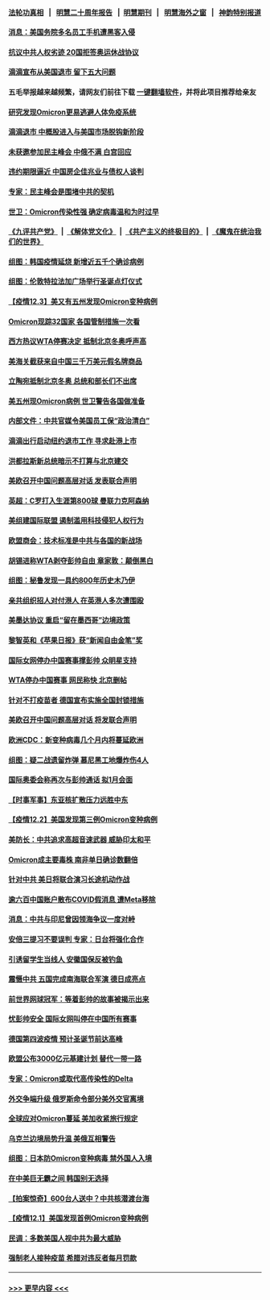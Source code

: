 #### [法轮功真相](https://github.com/gfw-breaker/truth/blob/master/README.md?t=0) &nbsp;&nbsp;|&nbsp;&nbsp; [明慧二十周年报告](https://github.com/gfw-breaker/mh-reports/blob/master/README.md?t=0) &nbsp;&nbsp;|&nbsp;&nbsp;[明慧期刊](https://github.com/gfw-breaker/mh-qikan) &nbsp;&nbsp;|&nbsp;&nbsp; [明慧海外之窗](https://github.com/gfw-breaker/mh-news/blob/master/README.md?t=0) &nbsp;&nbsp;|&nbsp;&nbsp; [神韵特别报道](https://github.com/gfw-breaker/mh-news/blob/master/shenyun.md?t=0)
#### [消息：美国务院多名员工手机遭黑客入侵](../pages/nsc418/n13416430.md?t=12041550) 
#### [抗议中共人权劣迹 20国拒签奥运休战协议](../pages/nsc418/n13416256.md?t=12041550) 
#### [滴滴宣布从美国退市 留下五大问题](../pages/nsc418/n13415716.md?t=12041550) 
#### 五毛举报越来越频繁，请网友们前往下载 [一键翻墙软件](https://github.com/gfw-breaker/ssr-accounts)，并将此项目推荐给亲友
#### [研究发现Omicron更易逃避人体免疫系统](../pages/nsc418/n13416129.md?t=12041550) 
#### [滴滴退市 中概股进入与美国市场脱钩新阶段](../pages/nsc418/n13415739.md?t=12041550) 
#### [未获邀参加民主峰会 中俄不满 白宫回应](../pages/nsc418/n13415744.md?t=12041550) 
#### [违约期限逼近 中国房企佳兆业与债权人谈判](../pages/nsc418/n13415620.md?t=12041550) 
#### [专家：民主峰会是围堵中共的契机](../pages/nsc418/n13415682.md?t=12041550) 
#### [世卫：Omicron传染性强 确定病毒温和为时过早](../pages/nsc418/n13415670.md?t=12041550) 
#### [《九评共产党》](https://github.com/begood0513/9ping.md/blob/master/README.md) &nbsp;|&nbsp; [《解体党文化》](../../../../jtdwh.md/blob/master/README.md)  &nbsp;|&nbsp; [《共产主义的终极目的》](../../../../gczydzjmd.md/blob/master/README.md) &nbsp;|&nbsp; [《魔鬼在统治我们的世界》](../../../../mgztzwmdsj.md/blob/master/README.md) 
#### [组图：韩国疫情延烧 新增近五千个确诊病例](../pages/nsc418/n13414908.md?t=12041550) 
#### [组图：伦敦特拉法加广场举行圣诞点灯仪式](../pages/nsc418/n13414760.md?t=12041550) 
#### [【疫情12.3】美又有五州发现Omicron变种病例](../pages/nsc418/n13414734.md?t=12041550) 
#### [Omicron现踪32国家 各国管制措施一次看](../pages/nsc418/n13415405.md?t=12041550) 
#### [西方热议WTA停赛决定 抵制北京冬奥呼声高](../pages/nsc418/n13415360.md?t=12041550) 
#### [美海关截获来自中国三千万美元假名牌商品](../pages/nsc418/n13415183.md?t=12041550) 
#### [立陶宛抵制北京冬奥 总统和部长们不出席](../pages/nsc418/n13414954.md?t=12041550) 
#### [美五州现Omicron病例 世卫警告各国做准备](../pages/nsc418/n13415192.md?t=12041550) 
#### [内部文件：中共官媒令美国员工保“政治清白”](../pages/nsc418/n13413559.md?t=12041550) 
#### [滴滴出行启动纽约退市工作 寻求赴港上市](../pages/nsc418/n13413987.md?t=12041550) 
#### [洪都拉斯新总统暗示不打算与北京建交](../pages/nsc418/n13413815.md?t=12041550) 
#### [美欧召开中国问题高层对话 发表联合声明](../pages/nsc418/n13413767.md?t=12041550) 
#### [英超：C罗打入生涯第800球 曼联力克阿森纳](../pages/nsc418/n13413701.md?t=12041550) 
#### [美组建国际联盟 遏制滥用科技侵犯人权行为](../pages/nsc418/n13413591.md?t=12041550) 
#### [欧盟商会：技术标准是中共与各国的新战场](../pages/nsc418/n13413204.md?t=12041550) 
#### [胡锡进称WTA剥夺彭帅自由 章家敦：颠倒黑白](../pages/nsc418/n13413329.md?t=12041550) 
#### [组图：秘鲁发现一具约800年历史木乃伊](../pages/nsc418/n13412576.md?t=12041550) 
#### [亲共组织招人对付港人 在英港人多次遭围殴](../pages/nsc418/n13412569.md?t=12041550) 
#### [美墨达协议 重启“留在墨西哥”边境政策](../pages/nsc418/n13413245.md?t=12041550) 
#### [黎智英和《苹果日报》获“新闻自由金笔”奖](../pages/nsc418/n13401068.md?t=12041550) 
#### [国际女网停办中国赛事撑彭帅 众眀星支持](../pages/nsc418/n13411142.md?t=12041550) 
#### [WTA停办中国赛事 网民称快 北京删帖](../pages/nsc418/n13412837.md?t=12041550) 
#### [针对不打疫苗者 德国宣布实施全国封锁措施](../pages/nsc418/n13413104.md?t=12041550) 
#### [美欧召开中国问题高层对话 将发联合声明](../pages/nsc418/n13413059.md?t=12041550) 
#### [欧洲CDC：新变种病毒几个月内将蔓延欧洲](../pages/nsc418/n13412966.md?t=12041550) 
#### [组图：疑二战遗留炸弹 慕尼黑工地爆炸伤4人](../pages/nsc418/n13412364.md?t=12041550) 
#### [国际奥委会称再次与彭帅通话 拟1月会面](../pages/nsc418/n13412780.md?t=12041550) 
#### [【时事军事】东亚核扩散压力远胜中东](../pages/nsc418/n13409479.md?t=12041550) 
#### [【疫情12.2】美国发现第三例Omicron变种病例](../pages/nsc418/n13412331.md?t=12041550) 
#### [美防长：中共追求高超音速武器 威胁印太和平](../pages/nsc418/n13412058.md?t=12041550) 
#### [Omicron成主要毒株 南非单日确诊数翻倍](../pages/nsc418/n13411587.md?t=12041550) 
#### [针对中共 美日将联合演习长途机动作战](../pages/nsc418/n13411570.md?t=12041550) 
#### [逾六百中国账户散布COVID假消息 遭Meta移除](../pages/nsc418/n13411393.md?t=12041550) 
#### [消息：中共与印尼曾因领海争议一度对峙](../pages/nsc418/n13411186.md?t=12041550) 
#### [安倍三提习不要误判 专家：日台将强化合作](../pages/nsc418/n13410526.md?t=12041550) 
#### [引诱留学生当线人 安徽国保反被钓鱼](../pages/nsc418/n13410912.md?t=12041550) 
#### [震慑中共 五国完成南海联合军演 德日成亮点](../pages/nsc418/n13410913.md?t=12041550) 
#### [前世界网球冠军：等着彭帅的故事被揭示出来](../pages/nsc418/n13411039.md?t=12041550) 
#### [忧彭帅安全 国际女网叫停在中国所有赛事](../pages/nsc418/n13410980.md?t=12041550) 
#### [德国第四波疫情 预计圣诞节前达高峰](../pages/nsc418/n13410754.md?t=12041550) 
#### [欧盟公布3000亿元基建计划 替代一带一路](../pages/nsc418/n13410779.md?t=12041550) 
#### [专家：Omicron或取代高传染性的Delta](../pages/nsc418/n13410791.md?t=12041550) 
#### [外交争端升级 俄罗斯命令部分美外交官离境](../pages/nsc418/n13410635.md?t=12041550) 
#### [全球应对Omicron蔓延 美加收紧旅行规定](../pages/nsc418/n13410474.md?t=12041550) 
#### [乌克兰边境局势升温 美俄互相警告](../pages/nsc418/n13410311.md?t=12041550) 
#### [组图：日本防Omicron变种病毒 禁外国人入境](../pages/nsc418/n13410158.md?t=12041550) 
#### [在中美巨无霸之间 韩国别无选择](../pages/nsc418/n13410652.md?t=12041550) 
#### [【拍案惊奇】600台人送中？中共核潜渡台海](../pages/nsc418/n13410413.md?t=12041550) 
#### [【疫情12.1】美国发现首例Omicron变种病例](../pages/nsc418/n13409958.md?t=12041550) 
#### [民调：多数美国人视中共为最大威胁](../pages/nsc418/n13410543.md?t=12041550) 
#### [强制老人接种疫苗 希腊对违反者每月罚款](../pages/nsc418/n13410314.md?t=12041550) 

----
#### [ >>> 更早内容 <<< ](../indexes/nsc418-earlier.md)

